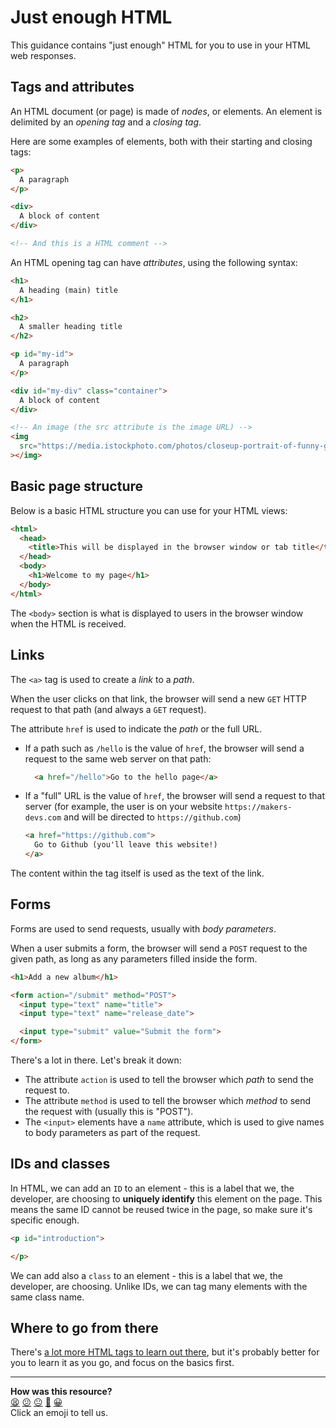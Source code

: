 # Just enough HTML

This guidance contains "just enough" HTML for you to use in your HTML web responses.

## Tags and attributes

An HTML document (or page) is made of _nodes_, or elements. An element is delimited by an _opening tag_ and a _closing tag_.

Here are some examples of elements, both with their starting and closing tags:

```html
<p>
  A paragraph
</p>

<div>
  A block of content
</div>

<!-- And this is a HTML comment -->
```

An HTML opening tag can have _attributes_, using the following syntax:
```html
<h1>
  A heading (main) title
</h1>

<h2>
  A smaller heading title
</h2>

<p id="my-id">
  A paragraph
</p>

<div id="my-div" class="container">
  A block of content
</div>

<!-- An image (the src attribute is the image URL) -->
<img
  src="https://media.istockphoto.com/photos/closeup-portrait-of-funny-ginger-cat-wearing-sunglasses-isolated-on-picture-id1188445864?k=20&m=1188445864&s=612x612&w=0&h=0vuJeOxJr8Lu3Q1VdT1z7t6HcM8Oj7EVJe3CexGnH_8="
></img>
```

## Basic page structure

Below is a basic HTML structure you can use for your HTML views:

```html
<html>
  <head>
    <title>This will be displayed in the browser window or tab title</title>
  </head>
  <body>
    <h1>Welcome to my page</h1>
  </body>
</html>
```

The `<body>` section is what is displayed to users in the browser window when the HTML is received.

## Links

The `<a>` tag is used to create a _link_ to a _path_.

When the user clicks on that link, the browser will send a new `GET` HTTP request to that path (and always a `GET` request).

The attribute `href` is used to indicate the _path_ or the full URL. 
 * If a path such as `/hello` is the value of `href`, the browser will send a request to the same web server on that path:  
    ```html
      <a href="/hello">Go to the hello page</a>
    ```
 * If a "full" URL is the value of `href`, the browser will send a request to that server (for example, the user is on your website `https://makers-devs.com` and will be directed to `https://github.com`)
    ```html
    <a href="https://github.com">
      Go to Github (you'll leave this website!)
    </a>
    ```

The content within the tag itself is used as the text of the link.

## Forms

Forms are used to send requests, usually with _body parameters_.

When a user submits a form, the browser will send a `POST` request to the given path, as long as any parameters filled inside the form.

```html
<h1>Add a new album</h1>

<form action="/submit" method="POST">
  <input type="text" name="title">
  <input type="text" name="release_date">

  <input type="submit" value="Submit the form">
</form>
```

There's a lot in there. Let's break it down:
  * The attribute `action` is used to tell the browser which _path_ to send the request to.
  * The attribute `method` is used to tell the browser which _method_ to send the request with (usually this is "POST").
  * The `<input>` elements have a `name` attribute, which is used to give names to body parameters as part of the request.

## IDs and classes

In HTML, we can add an `ID` to an element - this is a label that we, the developer, are choosing to **uniquely identify** this element on the page. This means the same ID cannot be reused twice in the page, so make sure it's specific enough.

```html
<p id="introduction"> 

</p>
```

We can add also a `class` to an element - this is a label that we, the developer, are choosing. Unlike IDs, we can tag many elements with the same class name.

## Where to go from there

There's [a lot more HTML tags to learn out there](https://developer.mozilla.org/en-US/docs/Web/HTML), but it's probably better for you to learn it as you go, and focus on the basics first.

<!-- BEGIN GENERATED SECTION DO NOT EDIT -->

---

**How was this resource?**  
[😫](https://airtable.com/shrUJ3t7KLMqVRFKR?prefill_Repository=makersacademy%2Fweb-applications-in-python&prefill_File=pills%2Fjust_enough_html.md&prefill_Sentiment=😫) [😕](https://airtable.com/shrUJ3t7KLMqVRFKR?prefill_Repository=makersacademy%2Fweb-applications-in-python&prefill_File=pills%2Fjust_enough_html.md&prefill_Sentiment=😕) [😐](https://airtable.com/shrUJ3t7KLMqVRFKR?prefill_Repository=makersacademy%2Fweb-applications-in-python&prefill_File=pills%2Fjust_enough_html.md&prefill_Sentiment=😐) [🙂](https://airtable.com/shrUJ3t7KLMqVRFKR?prefill_Repository=makersacademy%2Fweb-applications-in-python&prefill_File=pills%2Fjust_enough_html.md&prefill_Sentiment=🙂) [😀](https://airtable.com/shrUJ3t7KLMqVRFKR?prefill_Repository=makersacademy%2Fweb-applications-in-python&prefill_File=pills%2Fjust_enough_html.md&prefill_Sentiment=😀)  
Click an emoji to tell us.

<!-- END GENERATED SECTION DO NOT EDIT -->

